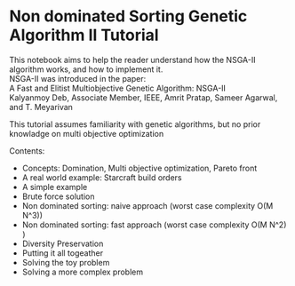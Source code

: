 # Non dominated Sorting Genetic Algorithm II Tutorial

This notebook aims to help the reader understand how the NSGA-II algorithm works, and how to implement it. \
NSGA-II was introduced in the paper: \
A Fast and Elitist Multiobjective Genetic Algorithm: NSGA-II  \
Kalyanmoy Deb, Associate Member, IEEE, Amrit Pratap, Sameer Agarwal, and T. Meyarivan

This tutorial assumes familiarity with genetic algorithms, but no prior knowladge on multi objective optimization

Contents:
- Concepts: Domination, Multi objective optimization, Pareto front
- A real world example: Starcraft build orders
- A simple example
- Brute force solution
- Non dominated sorting: naive approach (worst case complexity O(M N^3))
- Non dominated sorting: fast approach (worst case complexity O(M N^2) )
- Diversity Preservation
- Putting it all togeather
- Solving the toy problem
- Solving a more complex problem
